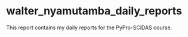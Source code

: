 # walter_nyamutamba_daily_reports
This report contains my daily reports for the PyPro-SCiDAS course.
